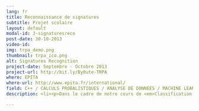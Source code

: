 ```yaml
---
lang: fr
title: Reconnaissance de signatures
subtitle: Projet scolaire
layout: default
modal-id: 3-signaturesreco
post-date: 30-10-2013
video-id:
img: trpa_demo.png
thumbnail: trpa_ico.png
alt: Signatures Recognition
project-date: Septembre - Octobre 2013
project-url: http://bit.ly/By0ute-TRPA
where: EPITA
where-url: http://www.epita.fr/international/
field: C++ / CALCULS PROBALISTIQUES / ANALYSE DE DONNEES / MACHINE LEARNING
description: <li><p>Dans le cadre de notre cours de <em>Classification de Données</em>, avec 3 camarades de classe</p></li> <li><p>Nous avons utilisé <a href="http://www.sciencedirect.com/science/article/pii/S0031320308002884">un papier scientifique à l'état de l'art sur le sujet</a> pour le développement</p></li> <li><p>La base de données comporte <em>des signatures originales</em> et <em>des contrefaçons</em> que notre programme, fait en <em>C++</em>, traite en 2 étapes</p></li>  <ol><li><p>D'abord, les données <em>d'apprentissage</em> avec seulement des signatures originales</p></li> <li><p>Ensuite, les données <em>de test</em></p></li> <li><p>Pour chacune des signatures <em>de test</em>, <em>l'algorithme décide si elle est vraie ou fausse</em></p></li></ol>

---
```

